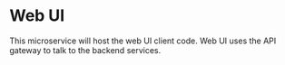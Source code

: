 # Web UI
This microservice will host the web UI client code. 
Web UI uses the API gateway to talk to the backend services.